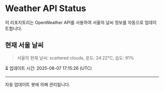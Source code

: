 
# Weather API Status

이 리포지토리는 OpenWeather API를 사용하여 서울의 날씨 정보를 자동으로 업데이트합니다.

## 현재 서울 날씨
> 서울의 현재 날씨: scattered clouds, 온도: 24.22°C, 습도: 91%

⏳ 업데이트 시간: 2025-08-07 17:15:26 (UTC)

---
자동 업데이트 봇에 의해 관리됩니다.
